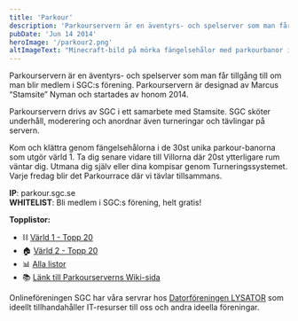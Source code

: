 ```yaml
---
title: 'Parkour'
description: 'Parkourservern är en äventyrs- och spelserver som man får tillgång till om man blir medlem i SGC:s förening.'
pubDate: 'Jun 14 2014'
heroImage: '/parkour2.png'
altImageText: "Minecraft-bild på mörka fängelsehålor med parkourbanor i"
---
```


Parkourservern är en äventyrs- och spelserver som man får tillgång till om man blir medlem i SGC:s förening. Parkourservern är designad av Marcus “Stamsite” Nyman och startades av honom 2014.

Parkourservern drivs av SGC i ett samarbete med Stamsite. SGC sköter underhåll, moderering och anordnar även turneringar och tävlingar på servern.

Kom och klättra genom fängelsehålorna i de 30st unika parkour-banorna som utgör värld 1. Ta dig senare vidare till Villorna där 20st ytterligare rum väntar dig. Utmana dig själv eller dina kompisar genom Turneringssystemet. Varje fredag blir det Parkourrace där vi tävlar tillsammans.

**IP**: parkour.sgc.se\
**WHITELIST**: Bli medlem i SGC:s förening, helt gratis!

**Topplistor:**
- ⛓️ <a href="https://docs.google.com/spreadsheets/d/e/2PACX-1vTrDIBdDBqxOhv0a6fQ35mPMvrfW9TWX7QvMALFEyk9obrbNauKMxVjIEO_qgqljJv028pK27jatm_U/pubhtml?gid=1785447872&single=true">Värld 1 - Topp 20</a> 
- 🏠 <a href="https://docs.google.com/spreadsheets/d/e/2PACX-1vTrDIBdDBqxOhv0a6fQ35mPMvrfW9TWX7QvMALFEyk9obrbNauKMxVjIEO_qgqljJv028pK27jatm_U/pubhtml?gid=194296777&single=true">Värld 2 - Topp 20</a> 
- 📊 <a href="https://docs.google.com/spreadsheets/d/e/2PACX-1vTrDIBdDBqxOhv0a6fQ35mPMvrfW9TWX7QvMALFEyk9obrbNauKMxVjIEO_qgqljJv028pK27jatm_U/pubhtml?gid=2125114441&single=true ">Alla listor</a> 
- 📚 <a href="https://90gq.fandom.com/sv/wiki/Parkourservern">Länk till Parkourserverns Wiki-sida</a>

Onlineföreningen SGC har våra servrar hos <a href="https://www.lysator.liu.se/inhysningar/">Datorföreningen LYSATOR</a> som ideellt tillhandahåller IT-resurser till oss och andra ideella föreningar.